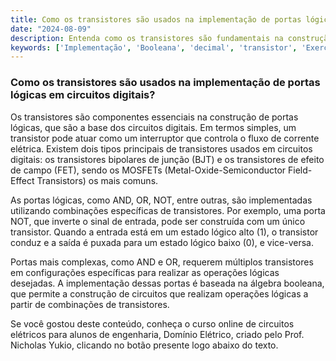 ```yaml
---
title: Como os transistores são usados na implementação de portas lógicas em circuitos digitais?
date: "2024-08-09"
description: Entenda como os transistores são fundamentais na construção de portas lógicas em circuitos digitais.
keywords: ['Implementação', 'Booleana', 'decimal', 'transistor', 'Exercício', 'Circuito', 'porta']
---
```


### Como os transistores são usados na implementação de portas lógicas em circuitos digitais?

Os transistores são componentes essenciais na construção de portas lógicas, que são a base dos circuitos digitais. Em termos simples, um transistor pode atuar como um interruptor que controla o fluxo de corrente elétrica. Existem dois tipos principais de transistores usados em circuitos digitais: os transistores bipolares de junção (BJT) e os transistores de efeito de campo (FET), sendo os MOSFETs (Metal-Oxide-Semiconductor Field-Effect Transistors) os mais comuns.

As portas lógicas, como AND, OR, NOT, entre outras, são implementadas utilizando combinações específicas de transistores. Por exemplo, uma porta NOT, que inverte o sinal de entrada, pode ser construída com um único transistor. Quando a entrada está em um estado lógico alto (1), o transistor conduz e a saída é puxada para um estado lógico baixo (0), e vice-versa.

Portas mais complexas, como AND e OR, requerem múltiplos transistores em configurações específicas para realizar as operações lógicas desejadas. A implementação dessas portas é baseada na álgebra booleana, que permite a construção de circuitos que realizam operações lógicas a partir de combinações de transistores.

Se você gostou deste conteúdo, conheça o curso online de circuitos elétricos para alunos de engenharia, Domínio Elétrico, criado pelo Prof. Nicholas Yukio, clicando no botão presente logo abaixo do texto.